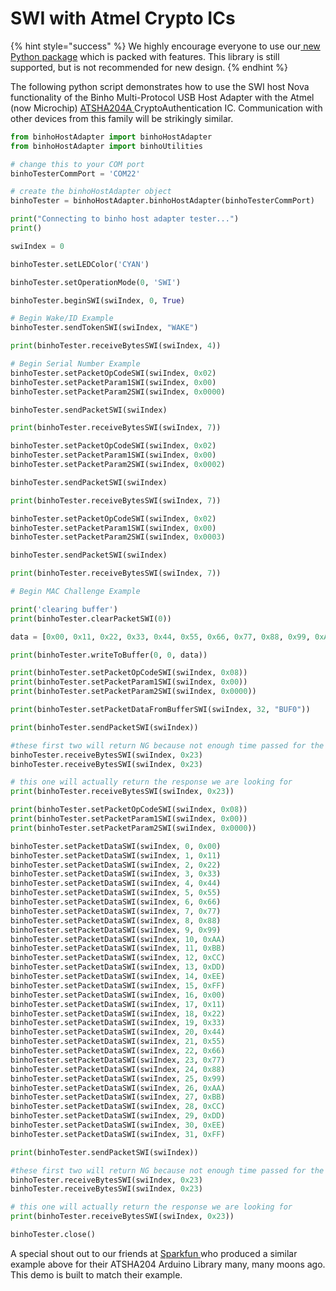 # SWI with Atmel Crypto ICs

{% hint style="success" %}
We highly encourage everyone to use our[ new Python package](https://support.binho.io/python-libraries/binho-python-package) which is packed with features. This library is still supported, but is not recommended for new design.
{% endhint %}

The following python script demonstrates how to use the SWI host Nova functionality of the Binho Multi-Protocol USB Host Adapter with the Atmel \(now Microchip\) [ATSHA204A ](https://www.microchip.com/wwwproducts/en/ATsha204a)CryptoAuthentication IC. Communication with other devices from this family will be strikingly similar.

```python
from binhoHostAdapter import binhoHostAdapter
from binhoHostAdapter import binhoUtilities

# change this to your COM port
binhoTesterCommPort = 'COM22'

# create the binhoHostAdapter object
binhoTester = binhoHostAdapter.binhoHostAdapter(binhoTesterCommPort)

print("Connecting to binho host adapter tester...")
print()

swiIndex = 0

binhoTester.setLEDColor('CYAN')

binhoTester.setOperationMode(0, 'SWI')

binhoTester.beginSWI(swiIndex, 0, True)

# Begin Wake/ID Example
binhoTester.sendTokenSWI(swiIndex, "WAKE")

print(binhoTester.receiveBytesSWI(swiIndex, 4))

# Begin Serial Number Example
binhoTester.setPacketOpCodeSWI(swiIndex, 0x02)
binhoTester.setPacketParam1SWI(swiIndex, 0x00)
binhoTester.setPacketParam2SWI(swiIndex, 0x0000)

binhoTester.sendPacketSWI(swiIndex)

print(binhoTester.receiveBytesSWI(swiIndex, 7))

binhoTester.setPacketOpCodeSWI(swiIndex, 0x02)
binhoTester.setPacketParam1SWI(swiIndex, 0x00)
binhoTester.setPacketParam2SWI(swiIndex, 0x0002)

binhoTester.sendPacketSWI(swiIndex)

print(binhoTester.receiveBytesSWI(swiIndex, 7))

binhoTester.setPacketOpCodeSWI(swiIndex, 0x02)
binhoTester.setPacketParam1SWI(swiIndex, 0x00)
binhoTester.setPacketParam2SWI(swiIndex, 0x0003)

binhoTester.sendPacketSWI(swiIndex)

print(binhoTester.receiveBytesSWI(swiIndex, 7))

# Begin MAC Challenge Example

print('clearing buffer')
print(binhoTester.clearPacketSWI(0))

data = [0x00, 0x11, 0x22, 0x33, 0x44, 0x55, 0x66, 0x77, 0x88, 0x99, 0xAA, 0xBB, 0xCC, 0xDD, 0xEE, 0xFF, 0x00, 0x11, 0x22, 0x33, 0x44, 0x55, 0x66, 0x77, 0x88, 0x99, 0xAA, 0xBB, 0xCC, 0xDD, 0xEE, 0xFF]

print(binhoTester.writeToBuffer(0, 0, data))

print(binhoTester.setPacketOpCodeSWI(swiIndex, 0x08))
print(binhoTester.setPacketParam1SWI(swiIndex, 0x00))
print(binhoTester.setPacketParam2SWI(swiIndex, 0x0000))

print(binhoTester.setPacketDataFromBufferSWI(swiIndex, 32, "BUF0"))

print(binhoTester.sendPacketSWI(swiIndex))

#these first two will return NG because not enough time passed for the execution of the above command
binhoTester.receiveBytesSWI(swiIndex, 0x23)
binhoTester.receiveBytesSWI(swiIndex, 0x23)

# this one will actually return the response we are looking for
print(binhoTester.receiveBytesSWI(swiIndex, 0x23))

print(binhoTester.setPacketOpCodeSWI(swiIndex, 0x08))
print(binhoTester.setPacketParam1SWI(swiIndex, 0x00))
print(binhoTester.setPacketParam2SWI(swiIndex, 0x0000))

binhoTester.setPacketDataSWI(swiIndex, 0, 0x00)
binhoTester.setPacketDataSWI(swiIndex, 1, 0x11)
binhoTester.setPacketDataSWI(swiIndex, 2, 0x22)
binhoTester.setPacketDataSWI(swiIndex, 3, 0x33)
binhoTester.setPacketDataSWI(swiIndex, 4, 0x44)
binhoTester.setPacketDataSWI(swiIndex, 5, 0x55)
binhoTester.setPacketDataSWI(swiIndex, 6, 0x66)
binhoTester.setPacketDataSWI(swiIndex, 7, 0x77)
binhoTester.setPacketDataSWI(swiIndex, 8, 0x88)
binhoTester.setPacketDataSWI(swiIndex, 9, 0x99)
binhoTester.setPacketDataSWI(swiIndex, 10, 0xAA)
binhoTester.setPacketDataSWI(swiIndex, 11, 0xBB)
binhoTester.setPacketDataSWI(swiIndex, 12, 0xCC)
binhoTester.setPacketDataSWI(swiIndex, 13, 0xDD)
binhoTester.setPacketDataSWI(swiIndex, 14, 0xEE)
binhoTester.setPacketDataSWI(swiIndex, 15, 0xFF)
binhoTester.setPacketDataSWI(swiIndex, 16, 0x00)
binhoTester.setPacketDataSWI(swiIndex, 17, 0x11)
binhoTester.setPacketDataSWI(swiIndex, 18, 0x22)
binhoTester.setPacketDataSWI(swiIndex, 19, 0x33)
binhoTester.setPacketDataSWI(swiIndex, 20, 0x44)
binhoTester.setPacketDataSWI(swiIndex, 21, 0x55)
binhoTester.setPacketDataSWI(swiIndex, 22, 0x66)
binhoTester.setPacketDataSWI(swiIndex, 23, 0x77)
binhoTester.setPacketDataSWI(swiIndex, 24, 0x88)
binhoTester.setPacketDataSWI(swiIndex, 25, 0x99)
binhoTester.setPacketDataSWI(swiIndex, 26, 0xAA)
binhoTester.setPacketDataSWI(swiIndex, 27, 0xBB)
binhoTester.setPacketDataSWI(swiIndex, 28, 0xCC)
binhoTester.setPacketDataSWI(swiIndex, 29, 0xDD)
binhoTester.setPacketDataSWI(swiIndex, 30, 0xEE)
binhoTester.setPacketDataSWI(swiIndex, 31, 0xFF)

print(binhoTester.sendPacketSWI(swiIndex))

#these first two will return NG because not enough time passed for the execution of the above command
binhoTester.receiveBytesSWI(swiIndex, 0x23)
binhoTester.receiveBytesSWI(swiIndex, 0x23)

# this one will actually return the response we are looking for
print(binhoTester.receiveBytesSWI(swiIndex, 0x23))

binhoTester.close()
```

A special shout out to our friends at [Sparkfun ](https://www.sparkfun.com/)who produced a similar example above for their ATSHA204 Arduino Library many, many moons ago. This demo is built to match their example.


